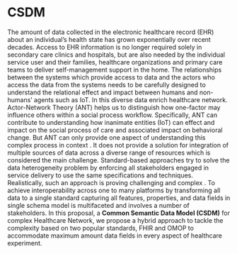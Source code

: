 # CSDM
The amount of data collected in the electronic healthcare record (EHR) about an individual’s health state has grown exponentially over recent decades. Access to EHR information is no longer required solely in secondary care clinics and hospitals, but are also needed by the individual service user and their families, healthcare organizations and primary care teams to deliver self-management support in the home. The relationships between the systems which provide access to data and the actors who access the data from the systems needs to be carefully designed to understand the relational effect and impact between humans and non- humans’ agents such as IoT. In this diverse data enrich healthcare network. Actor-Network Theory (ANT) helps us to distinguish how one-factor may influence others within a social process workflow. Specifically, ANT can contribute to understanding how inanimate entities (IoT) can effect and impact on the social process of care and associated impact on behavioral change. But ANT can only provide one aspect of understanding this complex process in context . It does not provide a solution for integration of multiple sources of data across a diverse range of resources which is considered the main challenge. Standard-based approaches try to solve the data heterogeneity problem by enforcing all stakeholders engaged in service delivery to use the same specifications and techniques. Realistically, such an approach is proving challenging and complex . To achieve interoperability across one to many platforms by transforming all data to a single standard capturing all features, properties, and data fields in single schema model is multifaceted and involves a number of stakeholders. In this proposal, a **Common Semantic Data Model (CSDM)** for complex Healthcare Network, we propose a hybrid approach to tackle the complexity based on two popular standards, FHIR and OMOP to accommodate maximum amount data fields in every aspect of healthcare experiment.
